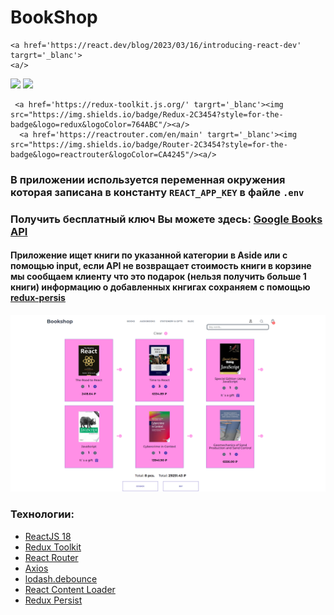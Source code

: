 # BookShop

    <a href='https://react.dev/blog/2023/03/16/introducing-react-dev' targrt='_blanc'>
    <a/>

<img src="https://img.shields.io/badge/React-2C3454?style=for-the-badge&logo=React&logoColor=61DAFB"/>
    <a href='https://react.dev/blog/2023/03/16/introducing-react-dev' targrt='_blanc'><img src="https://img.shields.io/badge/React-2C3454?style=for-the-badge&logo=React&logoColor=61DAFB"/><a/>

     <a href='https://redux-toolkit.js.org/' targrt='_blanc'><img src="https://img.shields.io/badge/Redux-2C3454?style=for-the-badge&logo=redux&logoColor=764ABC"/><a/>
      <a href='https://reactrouter.com/en/main' targrt='_blanc'><img src="https://img.shields.io/badge/Router-2C3454?style=for-the-badge&logo=reactrouter&logoColor=CA4245"/><a/>

### В приложении используется переменная окружения которая записана в константу `REACT_APP_KEY` в файле `.env`

### Получить бесплатный ключ Вы можете здесь: <a href='https://console.cloud.google.com/welcome?project=teak-mix-384908' targrt='_blanc'> Google Books API<a/>

#### Приложение ищет книги по указанной категории в Aside или с помощью input, если API не возвращает стоимость книги в корзине мы сообщаем клиенту что это подарок (нельзя получить больше 1 книги) информацию о добавленных кнгигах сохраняем с помощью <a href='https://redux-toolkit.js.org/usage/usage-guide' targrt='_blanc'>redux-persis<a/>

  <img src="https://github.com/Gamaunov/Bookshop/blob/main/src/assets/img/1.png"/>

  <h3>Технологии:</h3>

<ul>
  <li>
    <a href='https://react.dev/blog/2023/03/16/introducing-react-dev' targrt='_blanc'>ReactJS 18<a/>
  </li>
  <li>
   <a href='https://redux-toolkit.js.org/' targrt='_blanc'>Redux Toolkit<a/>
  </li>
  <li>
    <a href='https://reactrouter.com/en/main' targrt='_blanc'>React Router<a/>
  </li>
  <li>
    <a href='https://axios-http.com/ru/docs/intro' targrt='_blanc'>Axios<a/>
  </li>
  <li>
    <a href='https://lodash.com/docs/#debounce' targrt='_blanc'>lodash.debounce<a/>
  </li>
  <li>
    <a href='https://skeletonreact.com/' targrt='_blanc'>React Content Loader<a/>
  </li>
  <li>
      <a href='https://github.com/rt2zz/redux-persist' targrt='_blanc'> Redux Persist<a/>
  </li>
</ul>
